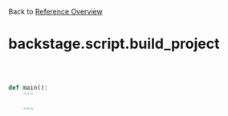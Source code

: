 
Back to [Reference Overview](https://github.com/pyrustic/backstage/blob/master/docs/reference/README.md#readme)

# backstage.script.build\_project



<br>


```python

def main():
    """
    
    """

```

